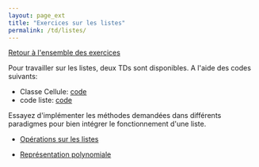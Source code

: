 ```yaml
---
layout: page_ext
title: "Exercices sur les listes"
permalink: /td/listes/
---
```


[Retour à l'ensemble des exercices](../)

Pour travailler sur les listes, deux TDs sont disponibles. 
A l'aide des codes suivants:

- Classe Cellule: [code](./classe_cellule.py)
- code liste: [code](./code_liste.py)

Essayez d'implémenter les méthodes demandées dans différents paradigmes pour bien intégrer le fonctionnement d'une liste.

- [Opérations sur les listes](./operations/)

- [Représentation polynomiale](./polynome/)
